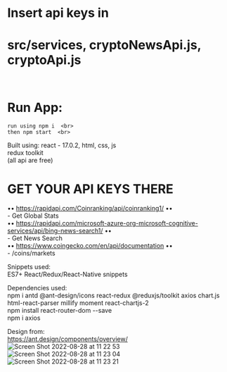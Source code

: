 # Insert api keys in  <br>
# src/services, cryptoNewsApi.js, cryptoApi.js  <br><br>

# Run App: <rb>
    run using npm i  <br>
    then npm start  <br>

Built using:<rb>
    react - 17.0.2, html, css, js  <br>
    redux toolkit  <br>
    (all api are free)  <br>
#    GET YOUR API KEYS THERE <br>
   •• https://rapidapi.com/Coinranking/api/coinranking1/   •• <br>
        - Get Global Stats  <br>
   •• https://rapidapi.com/microsoft-azure-org-microsoft-cognitive-services/api/bing-news-search1/  •• <br>
        - Get News Search  <br>
   •• https://www.coingecko.com/en/api/documentation  •• <br>
        - /coins/markets  <br>

Snippets used:  <br>
    ES7+ React/Redux/React-Native snippets  <br>

Dependencies used:   <br>
     npm i antd @ant-design/icons react-redux @reduxjs/toolkit axios chart.js html-react-parser millify moment react-chartjs-2   <br>
     npm install react-router-dom --save <br>
     npm i axios  <br>

Design from:   <br>
    https://ant.design/components/overview/ <br>
![Screen Shot 2022-08-28 at 11 22 53](https://user-images.githubusercontent.com/79999452/187064875-2b4e5ba9-f156-40fe-81b8-0192b853e103.png)
![Screen Shot 2022-08-28 at 11 23 04](https://user-images.githubusercontent.com/79999452/187064876-dada24ec-0884-4935-afe4-bb72afce2d64.png)
![Screen Shot 2022-08-28 at 11 23 21](https://user-images.githubusercontent.com/79999452/187064878-dc0506ff-bdda-4bad-a2eb-c247343babff.png)
